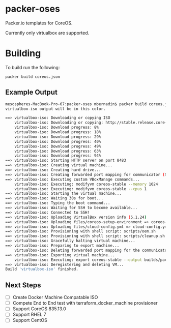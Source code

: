 packer-oses
===========

Packer.io templates for CoreOS.

Currently only virtualbox are supported.

Building
========

To build run the following:

```
packer build coreos.json 
```


## Example Output

```bash
mesospheres-MacBook-Pro-67:packer-oses mbernadin$ packer build coreos.json
virtualbox-iso output will be in this color.

==> virtualbox-iso: Downloading or copying ISO
    virtualbox-iso: Downloading or copying: http://stable.release.core-os.net/amd64-usr/835.13.0/coreos_production_iso_image.iso
    virtualbox-iso: Download progress: 8%
    virtualbox-iso: Download progress: 18%
    virtualbox-iso: Download progress: 29%
    virtualbox-iso: Download progress: 40%
    virtualbox-iso: Download progress: 49%
    virtualbox-iso: Download progress: 63%
    virtualbox-iso: Download progress: 94%
==> virtualbox-iso: Starting HTTP server on port 8483
==> virtualbox-iso: Creating virtual machine...
==> virtualbox-iso: Creating hard drive...
==> virtualbox-iso: Creating forwarded port mapping for communicator (SSH, WinRM, etc) (host port 4197)
==> virtualbox-iso: Executing custom VBoxManage commands...
    virtualbox-iso: Executing: modifyvm coreos-stable --memory 1024
    virtualbox-iso: Executing: modifyvm coreos-stable --cpus 1
==> virtualbox-iso: Starting the virtual machine...
==> virtualbox-iso: Waiting 30s for boot...
==> virtualbox-iso: Typing the boot command...
==> virtualbox-iso: Waiting for SSH to become available...
==> virtualbox-iso: Connected to SSH!
==> virtualbox-iso: Uploading VirtualBox version info (5.1.24)
==> virtualbox-iso: Uploading files/coreos-setup-environment => coreos-setup-environment
==> virtualbox-iso: Uploading files/cloud-config.yml => cloud-config.yml
==> virtualbox-iso: Provisioning with shell script: scripts/oem.sh
==> virtualbox-iso: Provisioning with shell script: scripts/cleanup.sh
==> virtualbox-iso: Gracefully halting virtual machine...
==> virtualbox-iso: Preparing to export machine...
    virtualbox-iso: Deleting forwarded port mapping for the communicator (SSH, WinRM, etc) (host port 4197)
==> virtualbox-iso: Exporting virtual machine...
    virtualbox-iso: Executing: export coreos-stable --output builds/packer-coreos-stable-835.13.0-virtualbox/coreos-stable.ovf
==> virtualbox-iso: Deregistering and deleting VM...
Build 'virtualbox-iso' finished.
```

## Next Steps

 - [ ] Create Docker Machine Compatable ISO
 - [ ] Compete End to End test with terraform_docker_machine provisioner
 - [ ] Support CoreOS 835.13.0
 - [ ] Support RHEL 7
 - [ ] Support CentOS 

